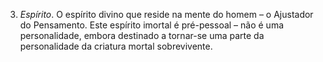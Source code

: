 3. *Espírito*. O espírito divino que reside na mente do homem – o Ajustador do Pensamento. Este espírito imortal é pré-pessoal – não é uma personalidade, embora destinado a tornar-se uma parte da personalidade da criatura mortal sobrevivente.